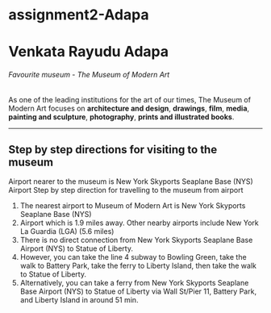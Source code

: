 # assignment2-Adapa
# Venkata Rayudu Adapa
###### Favourite museum - The Museum of Modern Art

As one of the leading institutions for the art of our times, The Museum of Modern Art focuses on **architecture and design**, **drawings**, **film**, **media**, **painting and sculpture**, **photography**, **prints and illustrated books**.

-----
## Step by step directions for visiting to the museum
Airport nearer to the museum is New York Skyports Seaplane Base (NYS) Airport 
Step by step direction for travelling to the museum from airport
1. The nearest airport to Museum of Modern Art is New York Skyports Seaplane Base (NYS) 
2. Airport which is 1.9 miles away. Other nearby airports include New York La Guardia (LGA) (5.6 miles)
3. There is no direct connection from New York Skyports Seaplane Base Airport (NYS) to Statue of Liberty. 
4. However, you can take the line 4 subway to Bowling Green, take the walk to Battery Park, take the ferry to       Liberty Island, then take the walk to Statue of Liberty. 
5. Alternatively, you can take a ferry from New York Skyports Seaplane Base Airport (NYS) to Statue of Liberty via Wall St/Pier 11, Battery Park, and Liberty Island in around 51 min.
